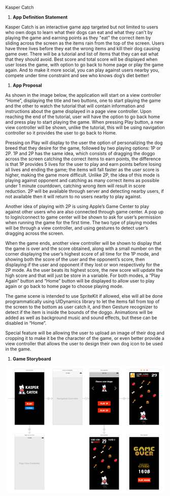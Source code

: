 Kasper Catch


1. **App Definition Statement**

Kasper Catch is an interactive game app targeted but not limited to users who own dogs to learn what their dogs can eat and what they can't by playing the game and earning points as they "eat" the correct item by sliding across the screen as the items rain from the top of the screen. Users have three lives before they eat the wrong items and kill their dog causing game over. There will be a tutorial and list of items that they can eat what that they should avoid. Best score and total score will be displayed when user loses the game, with option to go back to home page or play the game again. And to make it more social, you can play against users nearby you, compete under time constraint and see who knows dog’s diet better!

1. **App Proposal**

As shown in the image below, the application will start on a view controller “Home”, displaying the title and two buttons, one to start playing the game and the other to watch the tutorial that will contain information and instructions about the game displayed in a page view controller. Upon reaching the end of the tutorial, user will have the option to go back home and press play to start playing the game. When pressing Play button, a new view controller will be shown, unlike the tutorial, this will be using navigation controller so it provides the user to go back to Home.

Pressing on Play will display to the user the option of personalizing the dog breed that they desire for the game, followed by two playing options: 1P or 2P. 1P and 2P has the same idea, which consists of dragging the doggo across the screen catching the correct items to earn points, the difference is that 1P provides 5 lives for the user to play and earn points before losing all lives and ending the game; the items will fall faster as the user score is higher, making the game more difficult. Unlike 2P, the idea of this mode is playing against opponent and catching as many correct items as possible under 1 minute countdown, catching wrong item will result in score reduction. 2P will be available through server and detecting nearby users, if not available then it will return to no users nearby to play against.

Another idea of playing with 2P is using Apple’s Game Center to play against other users who are also connected through game center. A pop up to login/connect to game center will be shown to ask for user’s permission when running the game for the first time. The two type of playing modes will be through a view controller, and using gestures to detect user’s dragging across the screen.

When the game ends, another view controller will be shown to display that the game is over and the score obtained, along with a small number on the corner displaying the user’s highest score of all time for the 1P mode, and showing both the score of the user and the opponent’s score, then displaying if the user and opponent if they lost or won respectively for the 2P mode. As the user beats its highest score, the new score will update the high score and that will just be store in a variable. For both modes, a “Play Again” button and “Home” button will be displayed to allow user to play again or go back to home page to choose playing mode.

The game scene is intended to use SpriteKit if allowed, else will all be done programmatically using UIDynamics library to let the items fall from top of the screen to the bottom as user catch it, and then Gesture recognizer to detect if the item is inside the bounds of the doggo. Animations will be added as well as background music and sound effects, but these can be disabled in “Home”.

Special feature will be allowing the user to upload an image of their dog and cropping it to make it be the character of the game, or even better provide a view controller that allows the user to design their own dog icon to be used in the game.

1. **Game Storyboard**


![KasperCatchDesign](./KasperCatchDesign.png)
